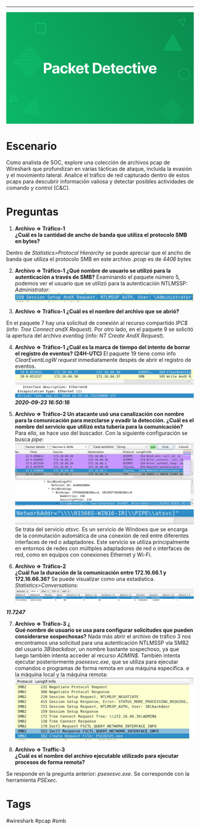 ----
![](attachment/293558e627a137f465f781a7dd5a52dc.png)
# Escenario

Como analista de SOC, explore una colección de archivos pcap de Wireshark que profundizan en varias tácticas de ataque, incluida la evasión y el movimiento lateral. Analice el tráfico de red capturado dentro de estos pcaps para descubrir información valiosa y detectar posibles actividades de comando y control (C&C).



# Preguntas

1. **Archivo => Tráfico-1  
¿Cuál es la cantidad de ancho de banda que utiliza el protocolo SMB en bytes?**

Dentro de _Statistics>Protocol Hierarchy_ se puede apreciar que el ancho de banda que utiliza el protocolo SMB en este archivo _.pcap_ es de _4406_ bytes

2. **Archivo => Tráfico-1 ¿Qué nombre de usuario se utilizó para la autenticación a través de SMB?**
Examinando el paquete número 5, podemos ver el usuario que se utilizó para la autenticación NTLMSSP: _Administrator_:
![](attachment/d86581383970c2354aac4365179a4943.png)

3. **Archivo => Tráfico-1 ¿Cuál es el nombre del archivo que se abrió?**

En el paquete 7 hay una solicitud de conexión al recurso compartido _IPC$_ (info: _Tree Connect andX Request_). Por otro lado, en el paquete 9 se solicitó la apertura del archivo _eventlog_ (info: _NT Create AndX Request_).

4. **Archivo => Tráfico-1 ¿Cuál es la marca de tiempo del intento de borrar el registro de eventos? (24H-UTC)**
El paquete 19 tiene como info _ClearEventLogW request_ inmediatamente despés de abrir el registro de eventos.
![](attachment/815beb264fe50d76cef83bd74616ccaf.png)
**_2020-09-23 16:50:16_**

5. **Archivo => Tráfico-2 Un atacante usó una canalización con nombre para la comunicación para mezclarse y evadir la detección. ¿Cuál es el nombre del servicio que utilizó esta tubería para la comunicación?**
Para ello, se hace uso del buscador. Con la siguiente configuración se busca _pipe_:
![](attachment/e003552df429d7a9d5887e47c95d5448.png)
![](attachment/302f704b6a301f6fa72fbe8d8c474c71.png)
Se trata del servicio _atsvc_. Es un servicio de Windows que se encarga de la conmutación automática de una conexión de red entre diferentes interfaces de red o adaptadores. Este servicio se utiliza principalmente en entornos de redes con múltiples adaptadores de red o interfaces de red, como en equipos con conexiones Ethernet y Wi-Fi.


6. **Archivo => Tráfico-2  
¿Cuál fue la duración de la comunicación entre 172.16.66.1 y 172.16.66.36?**
Se puede visualizar como una estadística. _Statistics>Conversations_:
![](attachment/1c933c1d3df1aab2ba81deeefc2615b5.png)

**_11.7247_**

7. **Archivo => Tráfico-3 ¿  
Qué nombre de usuario se usa para configurar solicitudes que pueden considerarse sospechosas?**
Nada más abrir el archivo de tráfico 3 nos encontramos una solicitud para una autenticación NTLMSSP vía SMB2 del usuario _3B\backdoor_, un nombre bastante sospechoso, ya que luego también intenta acceder al recurso _ADMIN$_. También intenta ejecutar posteriormente _psexesvc.exe_, que se utiliza para ejecutar comandos o programas de forma remota en una máquina específica. e la máquina local y la máquina remota:
![](attachment/917ce47cb7f88add4ceb934fcc7edf87.png)

8. **Archivo => Traffic-3  
¿Cuál es el nombre del archivo ejecutable utilizado para ejecutar procesos de forma remota?**

Se responde en la pregunta anterior: _psexesvc.exe_. Se corresponde con la herramienta _PSExec_.



# Tags

#wireshark #pcap #smb

